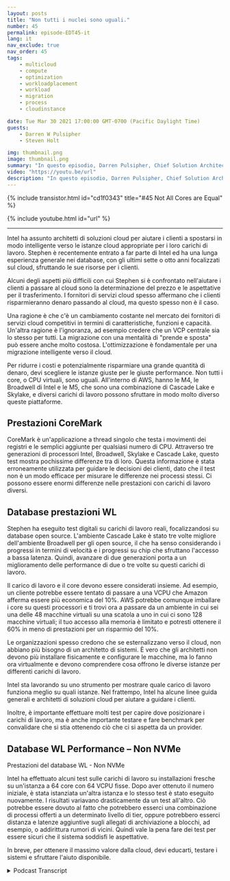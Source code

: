 ```yaml
---
layout: posts
title: "Non tutti i nuclei sono uguali."
number: 45
permalink: episode-EDT45-it
lang: it
nav_exclude: true
nav_order: 45
tags:
    - multicloud
    - compute
    - optimization
    - workloadplacement
    - workload
    - migration
    - process
    - cloudinstance

date: Tue Mar 30 2021 17:00:00 GMT-0700 (Pacific Daylight Time)
guests:
    - Darren W Pulsipher
    - Steven Holt

img: thumbnail.png
image: thumbnail.png
summary: "In questo episodio, Darren Pulsipher, Chief Solution Architect di Intel, e Stephen Holt, Cloud Solution Architect di Intel, discutono dell'ottimizzazione del cloud e degli studi che dimostrano che i core si comportano in modo diverso per diversi carichi di lavoro."
video: "https://youtu.be/url"
description: "In questo episodio, Darren Pulsipher, Chief Solution Architect di Intel, e Stephen Holt, Cloud Solution Architect di Intel, discutono dell'ottimizzazione del cloud e degli studi che dimostrano che i core si comportano in modo diverso per diversi carichi di lavoro."
---
```


<div>
{% include transistor.html id="cd1f0343" title="#45 Not All Cores are Equal" %}

{% include youtube.html id="url" %}
</div>

---

Intel ha assunto architetti di soluzioni cloud per aiutare i clienti a spostarsi in modo intelligente verso le istanze cloud appropriate per i loro carichi di lavoro. Stephen è recentemente entrato a far parte di Intel ed ha una lunga esperienza generale nei database, con gli ultimi sette o otto anni focalizzati sul cloud, sfruttando le sue risorse per i clienti.

Alcuni degli aspetti più difficili con cui Stephen si è confrontato nell'aiutare i clienti a passare al cloud sono la determinazione del prezzo e le aspettative per il trasferimento. I fornitori di servizi cloud spesso affermano che i clienti risparmieranno denaro passando al cloud, ma questo spesso non è il caso.

Una ragione è che c'è un cambiamento costante nel mercato dei fornitori di servizi cloud competitivi in termini di caratteristiche, funzioni e capacità. Un'altra ragione è l'ignoranza, ad esempio credere che un VCP centrale sia lo stesso per tutti. La migrazione con una mentalità di "prende e sposta" può essere anche molto costosa. L'ottimizzazione è fondamentale per una migrazione intelligente verso il cloud.

Per ridurre i costi e potenzialmente risparmiare una grande quantità di denaro, devi scegliere le istanze giuste per le giuste performance. Non tutti i core, o CPU virtuali, sono uguali. All'interno di AWS, hanno le M4, le Broadwell di Intel e le M5, che sono una combinazione di Cascade Lake e Skylake, e diversi carichi di lavoro possono sfruttare in modo molto diverso queste piattaforme.

## Prestazioni CoreMark

CoreMark è un'applicazione a thread singolo che testa i movimenti dei registri e le semplici aggiunte per qualsiasi numero di CPU. Attraverso tre generazioni di processori Intel, Broadwell, Skylake e Cascade Lake, questo test mostra pochissime differenze tra di loro. Questa informazione è stata erroneamente utilizzata per guidare le decisioni dei clienti, dato che il test non è un modo efficace per misurare le differenze nei processi stessi. Ci possono essere enormi differenze nelle prestazioni con carichi di lavoro diversi.

## Database prestazioni WL

Stephen ha eseguito test digitali su carichi di lavoro reali, focalizzandosi su database open source. L'ambiente Cascade Lake è stato tre volte migliore dell'ambiente Broadwell per gli open source, il che ha senso considerando i progressi in termini di velocità e i progressi su chip che sfruttano l'accesso a bassa latenza. Quindi, avanzare di due generazioni porta a un miglioramento delle performance di due o tre volte su questi carichi di lavoro.

Il carico di lavoro e il core devono essere considerati insieme. Ad esempio, un cliente potrebbe essere tentato di passare a una VCPU che Amazon afferma essere più economica del 10%. AWS potrebbe comunque imballare i core su questi processori e ti trovi ora a passare da un ambiente in cui sei una delle 48 macchine virtuali su una scatola a uno in cui ci sono 128 macchine virtuali; il tuo accesso alla memoria è limitato e potresti ottenere il 60% in meno di prestazioni per un risparmio del 10%.

Le organizzazioni spesso credono che se esternalizzano verso il cloud, non abbiano più bisogno di un architetto di sistemi. È vero che gli architetti non devono più installare fisicamente e configurare le macchine, ma lo fanno ora virtualmente e devono comprendere cosa offrono le diverse istanze per differenti carichi di lavoro.

Intel sta lavorando su uno strumento per mostrare quale carico di lavoro funziona meglio su quali istanze. Nel frattempo, Intel ha alcune linee guida generali e architetti di soluzioni cloud per aiutare a guidare i clienti.

Inoltre, è importante effettuare molti test per capire dove posizionare i carichi di lavoro, ma è anche importante testare e fare benchmark per convalidare che si stia ottenendo ciò che ci si aspetta da un provider.

## Database WL Performance – Non NVMe

Prestazioni del database WL - Non NVMe

Intel ha effettuato alcuni test sulle carichi di lavoro su installazioni fresche su un'istanza a 64 core con 64 VCPU fisse. Dopo aver ottenuto il numero iniziale, è stata istanziata un'altra istanza e lo stesso test è stato eseguito nuovamente. I risultati variavano drasticamente da un test all'altro. Ciò potrebbe essere dovuto al fatto che potrebbero esserci una combinazione di processi offerti a un determinato livello di tier, oppure potrebbero esserci distanza e latenze aggiuntive sugli allegati di archiviazione a blocchi, ad esempio, o addirittura rumori di vicini. Quindi vale la pena fare dei test per essere sicuri che il sistema soddisfi le aspettative.

In breve, per ottenere il massimo valore dalla cloud, devi educarti, testare i sistemi e sfruttare l'aiuto disponibile.



<details>
<summary> Podcast Transcript </summary>

<p></p>

</details>
